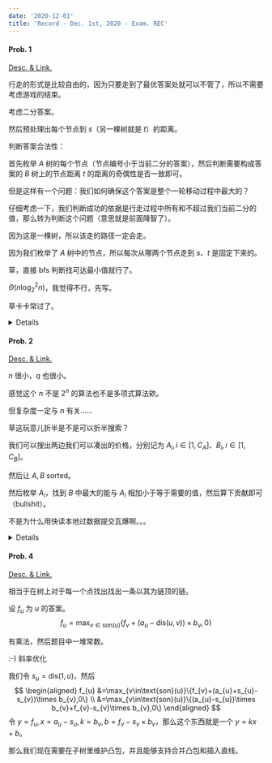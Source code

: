 ```yaml
---
date: '2020-12-01'
title: 'Record - Dec. 1st, 2020 - Exam. REC'
---
```


#### Prob. 1

[Desc. & Link.](http://222.180.160.110:1024/contest/1011/problem/1)

行走的形式是比较自由的，因为只要走到了最优答案处就可以不管了，所以不需要考虑游戏的结束。

考虑二分答案。

然后预处理出每个节点到 $s$（另一棵树就是 $t$）的距离。

判断答案合法性：

首先枚举 $A$ 树的每个节点（节点编号小于当前二分的答案），然后判断需要构成答案的 $B$ 树上的节点距离 $t$ 的距离的奇偶性是否一致即可。

但是这样有一个问题：我们如何确保这个答案是整个一轮移动过程中最大的？

仔细考虑一下，我们判断成功的依据是行走过程中所有和不超过我们当前二分的值，那么转为判断这个问题（意思就是前面降智了）。

因为这是一棵树，所以该走的路径一定会走。

因为我们枚举了 $A$ 树中的节点，所以每次从哪两个节点走到 $s$、$t$ 是固定下来的。

草，直接 bfs 判断找可达最小值就行了。

$\Theta(n\log_{2}^{2}n)$，我觉得不行，先写。

草卡卡常过了。

<details>

```cpp
#pragma GCC optimize(1)
#pragma GCC optimize(2)
#pragma GCC optimize(3)
#pragma GCC optimize(4)
#pragma GCC optimize("Ofast")
#pragma GCC optimize("inline")
#pragma GCC optimize("-fgcse")
#pragma GCC optimize("-fgcse-lm")
#pragma GCC optimize("-fipa-sra")
#pragma GCC optimize("-ftree-pre")
#pragma GCC optimize("-ftree-vrp")
#pragma GCC optimize("-fpeephole2")
#pragma GCC optimize("-ffast-math")
#pragma GCC optimize("-fsched-spec")
#pragma GCC optimize("unroll-loops")
#pragma GCC optimize("-falign-jumps")
#pragma GCC optimize("-falign-loops")
#pragma GCC optimize("-falign-labels")
#pragma GCC optimize("-fdevirtualize")
#pragma GCC optimize("-fcaller-saves")
#pragma GCC optimize("-fcrossjumping")
#pragma GCC optimize("-fthread-jumps")
#pragma GCC optimize("-funroll-loops")
#pragma GCC optimize("-fwhole-program")
#pragma GCC optimize("-freorder-blocks")
#pragma GCC optimize("-fschedule-insns")
#pragma GCC optimize("inline-functions")
#pragma GCC optimize("-ftree-tail-merge")
#pragma GCC optimize("-fschedule-insns2")
#pragma GCC optimize("-fstrict-aliasing")
#pragma GCC optimize("-fstrict-overflow")
#pragma GCC optimize("-falign-functions")
#pragma GCC optimize("-fcse-skip-blocks")
#pragma GCC optimize("-fcse-follow-jumps")
#pragma GCC optimize("-fsched-interblock")
#pragma GCC optimize("-fpartial-inlining")
#pragma GCC optimize("no-stack-protector")
#pragma GCC optimize("-freorder-functions")
#pragma GCC optimize("-findirect-inlining")
#pragma GCC optimize("-fhoist-adjacent-loads")
#pragma GCC optimize("-frerun-cse-after-loop")
#pragma GCC optimize("inline-small-functions")
#pragma GCC optimize("-finline-small-functions")
#pragma GCC optimize("-ftree-switch-conversion")
#pragma GCC optimize("-foptimize-sibling-calls")
#pragma GCC optimize("-fexpensive-optimizations")
#pragma GCC optimize("-funsafe-loop-optimizations")
#pragma GCC optimize("inline-functions-called-once")
#pragma GCC optimize("-fdelete-null-pointer-checks")
#include <cstdio>
#include <queue>

using namespace std;

const int MAXN = 1e6 + 5;

namespace IO{
	const int sz=1<<22;
	char a[sz+5],b[sz+5],*p1=a,*p2=a,*t=b,p[105];
	inline char gc(){
		return p1==p2?(p2=(p1=a)+fread(a,1,sz,stdin),p1==p2?EOF:*p1++):*p1++;
	}
	template<class T> void gi(T& x){
		x=0; char c=gc();
		for(;c<'0'||c>'9';c=gc());
		for(;c>='0'&&c<='9';c=gc())
			x=x*10+(c-'0');
	}
	inline void flush(){fwrite(b,1,t-b,stdout),t=b; }
	inline void pc(char x){*t++=x; if(t-b==sz) flush(); }
	template<class T> void pi(T x,char c='\n'){
		if(x==0) pc('0'); int t=0;
		for(;x;x/=10) p[++t]=x%10+'0';
		for(;t;--t) pc(p[t]); pc(c);
	}
	struct F{~F(){flush();}}f; 
}
using IO::gi;
using IO::pi;

template<typename _T> _T MIN ( const _T x, const _T y ) { return x < y ? x : y; }

struct GraphSet {
	int to, nx;
	GraphSet ( int T = 0, int N = 0 ) { to = T, nx = N; }
} asA[MAXN * 2], asB[MAXN * 2];

int n, s, t, cntA, cntB, beginA[MAXN], beginB[MAXN], disA[MAXN], disB[MAXN], visA[MAXN], visB[MAXN];

void makeEdgeA ( const int u, const int v ) { asA[++ cntA] = GraphSet ( v, beginA[u] ), beginA[u] = cntA; }
void makeEdgeB ( const int u, const int v ) { asB[++ cntB] = GraphSet ( v, beginB[u] ), beginB[u] = cntB; }

void dfsA ( const int u, const int lst, const int dis ) {
	disA[u] = dis;
	for ( int i = beginA[u]; i; i = asA[i].nx ) {
		int v = asA[i].to;
		if ( v == lst )	continue;
		dfsA ( v, u, dis + 1 );
	}
}

void dfsB ( const int u, const int lst, const int dis ) {
	disB[u] = dis;
	for ( int i = beginB[u]; i; i = asB[i].nx ) {
		int v = asB[i].to;
		if ( v == lst )	continue;
		dfsB ( v, u, dis + 1 );
	}
}

void behaveOneSide ( int ark, int& mnA, int& mnB, int& ord, priority_queue<int, vector<int>, greater<int>>& align ) {
	int preSave = mnA;
	while ( ! align.empty () ) {
		int u = align.top ();
		if ( u + mnB > ark )	break;
		else	align.pop ();
		for ( int i = beginA[u]; i; i = asA[i].nx ) {
			int v = asA[i].to;
			if ( visA[v] )	continue;
			visA[v] = 1, align.push ( v );
			mnA = MIN ( mnA, v );
		}
	}
	if ( mnA == preSave )	++ ord;
	else	ord = 0;
}

void behaveAnotherSide ( int ark, int& mnA, int& mnB, int& ord, priority_queue<int, vector<int>, greater<int>>& align ) {
	int preSave = mnB;
	while ( ! align.empty () ) {
		int u = align.top ();
		if ( u + mnA > ark )	break;
		else	align.pop ();
		for ( int i = beginB[u]; i; i = asB[i].nx ) {
			int v = asB[i].to;
			if ( visB[v] )	continue;
			visB[v] = 1, align.push ( v );
			mnB = MIN ( mnB, v );
		}
	}
	if ( mnB == preSave )	++ ord;
	else	ord = 0;
}

priority_queue<int, vector<int>, greater<int>> oneQ, anotherQ;
bool check ( const int x ) {
	for ( int i = 1; i <= n; ++ i )	visA[i] = visB[i] = 0;
	for ( ; ! oneQ.empty (); oneQ.pop () ) ;
	for ( ; ! anotherQ.empty (); anotherQ.pop () ) ;
	oneQ.push ( s ), anotherQ.push ( t );
	visA[s] = 1, visB[t] = 1;
	int turn = 0, mnA = s, mnB = t, ord = 0;
	while ( mnA > 1 || mnB > 1 ) {
		turn ^= 1;
		if ( turn )	behaveOneSide ( x, mnA, mnB, ord, oneQ );
		else	behaveAnotherSide ( x, mnA, mnB, ord, anotherQ );
		if ( ord > 2 )	break;
	}
	if ( mnA == 1 && mnB == 1 )	return 1;
	else	return 0;
}

int solve ( int l, int r ) {
	while ( l + 1 < r ) {
		int mid = ( l + r ) >> 1;
		if ( check ( mid ) )	r = mid;
		else	l = mid;
	}
	return r;
}

int main () {
	int tCase;
	gi ( tCase );
	while ( tCase -- > 0 ) {
		gi ( n ), cntA = cntB = 0;
		for ( int i = 1; i <= n; ++ i )	beginA[i] = 0, beginB[i] = 0;
		for ( int i = 1, u, v; i < n; ++ i ) {
			gi ( u ), gi ( v );
			makeEdgeA ( u, v ), makeEdgeA ( v, u );
		}
		for ( int i = 1, u, v; i < n; ++ i ) {
			gi ( u ), gi ( v );
			makeEdgeB ( u, v ), makeEdgeB ( v, u );
		}
		gi ( s ), gi ( t );
		// dfsA ( s, 0, 0 ), dfsB ( t, 0, 0 );
		pi ( solve ( 1, n << 1 ) );
	}
	return 0;
}
```

</details>

#### Prob. 2

[Desc. & Link.](http://222.180.160.110:1024/contest/1011/problem/2)

$n$ 很小，$q$ 也很小。

感觉这个 $n$ 不是 $2^{n}$ 的算法也不是多项式算法欸。

但复杂度一定与 $n$ 有关……

草这玩意儿折半是不是可以折半搜索？

我们可以搜出两边我们可以凑出的价格，分别记为 $A_{i},i\in[1,C_{A}]$、$B_{i},i\in[1,C_{B}]$。

然后让 $A,B$ sorted。

然后枚举 $A_{i}$，找到 $B$ 中最大的能与 $A_{i}$ 相加小于等于需要的值，然后算下贡献即可（bullshit）。

不是为什么用快读本地过数据提交瓦爆啊。。。

<details>

```cpp
#include<cstdio>
#include<algorithm>
using namespace std;
void read(long long &hhh)
{
	long long x=0;
	char c=getchar();
	while(((c<'0')|(c>'9'))&(c^'-'))	c=getchar();
	if(c^'-')	x=c^'0';
	char d=getchar();
	while((d>='0')&(d<='9'))
	{
		x=(x<<3)+(x<<1)+(d^'0');
		d=getchar();
	}
	if(c^'-')	hhh=x;
	else	hhh=-x;
}
void writing(long long x)
{
	if(!x)	return;
	if(x>9)	writing(x/10);
	putchar((x%10)^'0');
}
void write(long long x)
{
	if(x<0)
	{
		putchar('-');
		x=-x;
	}
	else if(!x)
	{
		putchar('0');
		putchar('\n');
		return;
	}
	writing(x);
	putchar('\n');
}
long long n,q,endone,beginano,onesiz,onebuc[2000005],anosiz,anobuc[2000005],opl,opr,cud[45];
void dfs(long long now,long long cur)
{
	if(now==endone+1)	onebuc[++onesiz]=cur;
	else
	{
		dfs(now+1,cur+cud[now]);
		dfs(now+1,cur);
	}
}
void exdfs(long long now,long long cur)
{
	if(now==n+1)	anobuc[++anosiz]=cur;
	else
	{
		exdfs(now+1,cur+cud[now]);
		exdfs(now+1,cur);
	}
}
long long solve(long long mos)
{
	long long now=anosiz;
	long long res=0;
	for(long long i=1;i<=onesiz;++i)
	{
		while(now&&onebuc[i]+anobuc[now]>mos)	now--;
		res+=now;
	}
	return res;
}
int main()
{
//	read(n);
//	read(q);
	scanf("%lld%lld",&n,&q);
//	for(long long i=1;i<=n;++i)	read(cud[i]);
	for(long long i=1;i<=n;++i)	scanf("%lld",&cud[i]);
	endone=(n>>1);
	beginano=endone+1;
	dfs(1,0);
	exdfs(beginano,0);
	sort(onebuc+1,onebuc+onesiz+1);
	sort(anobuc+1,anobuc+anosiz+1);
	while(q--)
	{
		scanf("%lld%lld",&opl,&opr);
//		read(opl);
//		read(opr);
//		write(solve(opr)-solve(opl-1));
		printf("%lld\n",solve(opr)-solve(opl-1));
	}
	return 0;
}
```

</details>

#### Prob. 4

[Desc. & Link.](http://222.180.160.110:1024/contest/1011/problem/4)

相当于在树上对于每一个点找出找出一条以其为链顶的链。

设 $f_{u}$ 为 $u$ 的答案。
$$
f_{u}=\max_{v\in\text{son}(u)}\{f_{v}+(a_{u}-\text{dis}(u,v))\times b_{v},0\}
$$


有乘法，然后题目中一堆常数。

:-) 斜率优化

我们令 $s_{u}=\text{dis}(1,u)$，然后
$$
\begin{aligned}
f_{u}
&=\max_{v\in\text{son}(u)}\{f_{v}+(a_{u}+s_{u}-s_{v})\times b_{v},0\} \\
&=\max_{v\in\text{son}(u)}\{(a_{u}-s_{u})\times b_{v}+f_{v}-s_{v}\times b_{v},0\}
\end{aligned}
$$
令 $y=f_{u},x=a_{u}-s_{u},k=b_{v},b=f_{v}-s_{v}\times b_{v}$，那么这个东西就是一个 $y=kx+b$。

那么我们现在需要在子树里维护凸包，并且能够支持合并凸包和插入直线。